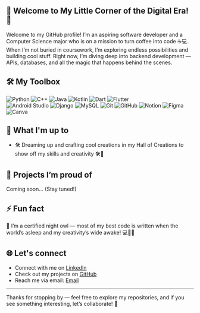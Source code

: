 ## 🌟 Welcome to My Little Corner of the Digital Era! 🌟
Welcome to my GitHub profile! I’m an aspiring software developer and a Computer Science major who is on a mission to turn coffee into code ☕💻. 
When I’m not buried in coursework, I’m exploring endless possibilities and building cool stuff. 
Right now, I’m diving deep into backend development — APIs, databases, and all the magic that happens behind the scenes.


## 🛠️ My Toolbox

![Python](https://img.shields.io/badge/Python-3776AB?style=for-the-badge&logo=python&logoColor=white)
![C++](https://img.shields.io/badge/C++-00599C?style=for-the-badge&logo=cplusplus&logoColor=white)
![Java](https://img.shields.io/badge/Java-ED8B00?style=for-the-badge&logo=java&logoColor=white)
![Kotlin](https://img.shields.io/badge/Kotlin-0095D5?style=for-the-badge&logo=kotlin&logoColor=white)
![Dart](https://img.shields.io/badge/Dart-0175C2?style=for-the-badge&logo=dart&logoColor=white)
![Flutter](https://img.shields.io/badge/Flutter-02569B?style=for-the-badge&logo=flutter&logoColor=white)  
![Android Studio](https://img.shields.io/badge/Android%20Studio-3DDC84?style=for-the-badge&logo=android-studio&logoColor=white)
![Django](https://img.shields.io/badge/Django-092E20?style=for-the-badge&logo=django&logoColor=white) 
![MySQL](https://img.shields.io/badge/MySQL-4479A1?style=for-the-badge&logo=mysql&logoColor=white)
![Git](https://img.shields.io/badge/Git-F05032?style=for-the-badge&logo=git&logoColor=white)
![GitHub](https://img.shields.io/badge/GitHub-181717?style=for-the-badge&logo=github&logoColor=white)
![Notion](https://img.shields.io/badge/Notion-000000?style=for-the-badge&logo=notion&logoColor=white)
![Figma](https://img.shields.io/badge/Figma-F24E1E?style=for-the-badge&logo=figma&logoColor=white)  
![Canva](https://img.shields.io/badge/Canva-00C4CC?style=for-the-badge&logo=canva&logoColor=white) 


## 🌱 What I'm up to

- 🛠️ Dreaming up and crafting cool creations in my Hall of Creations to show off my skills and creativity 🛠️🎨


## 🚀 Projects I’m proud of

Coming soon... (Stay tuned!)


## ⚡ Fun fact

🌙 I’m a certified night owl — most of my best code is written when the world’s asleep and my creativity’s wide awake! 💻🦉✨


## 🌐 Let's connect

- Connect with me on [LinkedIn](https://www.linkedin.com/in/sneha-sinha-363270262)
- Check out my projects on [GitHub](https://github.com/ymira-fanatic)
- Reach me via email: [Email](mailto:sneha.techfanatic@gmail.com)

---

Thanks for stopping by — feel free to explore my repositories, and if you see something interesting, let’s collaborate! 🚀
